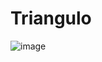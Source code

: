 # Triangulo
![image](https://github.com/CodyMaster8/Triangulo/assets/148461269/9ad345cf-f064-476e-b7e3-bf5c733db711)
